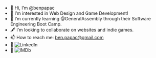 - 👋 Hi, I’m @benpapac
- 👀 I’m interested in Web Design and Game Development!
- 🌱 I’m currently learning @GeneralAssembly through their Software Engineering Boot Camp.
- 🖋️ I’m looking to collaborate on websites and indie games.
- 📫 How to reach me: ben.papac@gmail.com
- 🔗 ![LinkedIn](https://www.linkedin.com/in/benjamin-papac-738a99217/)
- 🔗 ![IMDb](https://www.imdb.com/name/nm3621230/?ref_=nv_sr_srsg_0) 

<!---
benpapac/benpapac is a ✨ special ✨ repository because its `README.md` (this file) appears on your GitHub profile.
You can click the Preview link to take a look at your changes.
--->
